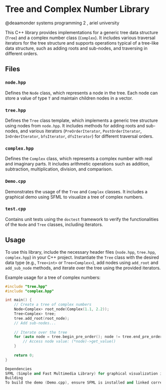# Tree and Complex Number Library
@deaamonder
systems programming 2 , ariel university 

This C++ library provides implementations for a generic tree data structure (`Tree`) and a complex number class (`Complex`). It includes various traversal iterators for the tree structure and supports operations typical of a tree-like data structure, such as adding roots and sub-nodes, and traversing in different orders.

## Files

### `node.hpp`

Defines the `Node` class, which represents a node in the tree. Each node can store a value of type `T` and maintain children nodes in a vector.

### `tree.hpp`

Defines the `Tree` class template, which implements a generic tree structure using nodes from `node.hpp`. It includes methods for adding roots and sub-nodes, and various iterators (`PreOrderIterator`, `PostOrderIterator`, `InOrderIterator`, `bfsIterator`, `dfsIterator`) for different traversal orders.

### `complex.hpp`

Defines the `Complex` class, which represents a complex number with real and imaginary parts. It includes arithmetic operations such as addition, subtraction, multiplication, division, and comparison.

### `Demo.cpp`

Demonstrates the usage of the `Tree` and `Complex` classes. It includes a graphical demo using SFML to visualize a tree of complex numbers.

### `test.cpp`

Contains unit tests using the `doctest` framework to verify the functionalities of the `Node` and `Tree` classes, including iterators.

## Usage

To use this library, include the necessary header files (`node.hpp`, `tree.hpp`, `complex.hpp`) in your C++ project. Instantiate the `Tree` class with the desired data type (e.g., `Tree<int>` or `Tree<Complex>`), add nodes using `add_root` and `add_sub_node` methods, and iterate over the tree using the provided iterators.

Example usage for a tree of complex numbers:

```cpp
#include "tree.hpp"
#include "complex.hpp"

int main() {
    // Create a tree of complex numbers
    Node<Complex> root_node(Complex(1.1, 2.2));
    Tree<Complex> tree;
    tree.add_root(root_node);
    // Add sub-nodes...
    
    // Iterate over the tree
    for (auto node = tree.begin_pre_order(); node != tree.end_pre_order(); ++node) {
        // Access node value: (*node)->get_value()
    }
    
    return 0;
}

Dependencies
SFML (Simple and Fast Multimedia Library) for graphical visualization in Demo.cpp.
Building
To build the demo (Demo.cpp), ensure SFML is installed and linked correctly in your build environment. For unit tests (test.cpp), include the doctest header and link with your testing framework.

